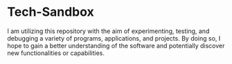 # Tech-Sandbox

 I am utilizing this repository with the aim of experimenting, testing, and debugging a variety of programs, applications, and projects. By doing so, I hope to gain a better understanding of the software and potentially discover new functionalities or capabilities.
